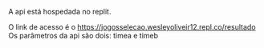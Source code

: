 A api está hospedada no replit.

O link de acesso é o https://jogosselecao.wesleyoliveir12.repl.co/resultado
Os parâmetros da api são dois: timea e timeb
